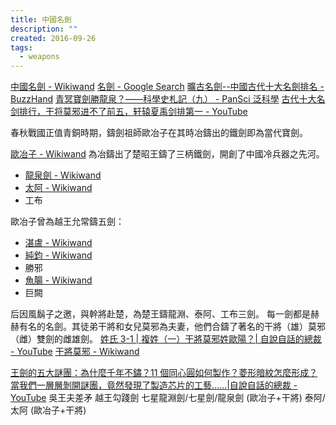 ```yaml
---
title: 中國名劍
description: ""
created: 2016-09-26
tags:
  - weapons
---
```


[中國名劍 - Wikiwand](https://www.wikiwand.com/zh-hant/中國名劍)
[名劍 - Google Search](https://www.google.com.hk/search?q=名劍)
[曠古名劍--中國古代十大名劍排名 - BuzzHand](http://www.buzzhand.com/post_217805.html)
[青冥寶劍勝龍泉？——科學史札記（九） - PanSci 泛科學](https://pansci.asia/archives/100748)
[古代十大名剑排行，干将莫邪进不了前五，轩辕夏禹剑排第一 - YouTube](https://www.youtube.com/watch?v=6MS-uw_KmH8)

春秋戰國正值青銅時期，鑄劍祖師歐冶子在其時冶鑄出的鐵劍即為當代寶劍。

[歐冶子 - Wikiwand](https://www.wikiwand.com/zh-hant/%E6%AC%A7%E5%86%B6%E5%AD%90) 為冶鑄出了楚昭王鑄了三柄鐵劍，開創了中國冷兵器之先河。

- [龍泉劍 - Wikiwand](https://www.wikiwand.com/zh-hant/%E9%BE%8D%E6%B3%89%E5%8A%8D)
- [太阿 - Wikiwand](https://www.wikiwand.com/zh-hant/%E5%A4%AA%E9%98%BF)
- 工布

歐冶子曾為越王允常鑄五劍：

- [湛盧 - Wikiwand](https://www.wikiwand.com/zh-hant/%E6%B9%9B%E5%8D%A2)
- [純鈞 - Wikiwand](https://www.wikiwand.com/zh-hant/%E7%BA%AF%E9%92%A7)
- 勝邪
- [魚腸 - Wikiwand](https://www.wikiwand.com/zh-hant/%E9%B1%BC%E8%82%A0)
- 巨闕

后因風鬍子之邀，與幹將赴楚，為楚王鑄龍淵、泰阿、工布三劍。 每一劍都是赫赫有名的名劍。其徒弟干將和女兒莫邪為夫妻，他們合鑄了著名的干將（雄）莫邪（雌）雙劍的雌雄劍。
[姓氏 3-1 | 複姓（一）干將莫邪姓歐陽？| 自說自話的總裁 - YouTube](https://www.youtube.com/watch?v=u1efQRFL3CI&list=PLD3Ywi8n56O6WdwULxUsed6411ZudHwe5&index=17)
[干將莫邪 - Wikiwand](https://www.wikiwand.com/zh-hant/%E5%B9%B2%E5%B0%87%E8%8E%AB%E9%82%AA)

[王劍的五大謎團：為什麼千年不鏽？11 個同心圓如何製作？菱形暗紋怎麼形成？當我們一層層剝開謎團，竟然發現了製造芯片的工藝……|自說自話的總裁 - YouTube](https://www.youtube.com/watch?v=MkR-JKNDzD0)
吳王夫差矛
越王勾踐劍
七星龍淵劍/七星劍/龍泉劍 (歐冶子+干將)
泰阿/太阿 (歐冶子+干將)
